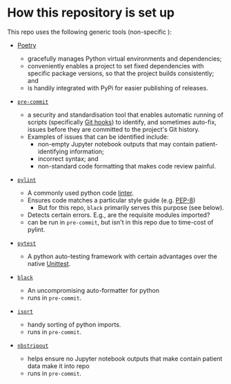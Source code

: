 # How this repository is set up

This repo uses the following generic tools (non-specific ):

- [Poetry](https://python-poetry.org/)
  - gracefully manages Python virtual environments and dependencies;
  - conveniently enables a project to set fixed dependencies with specific package versions, so that the project builds consistently; and
  - is handily integrated with PyPi for easier publishing of releases.

- [`pre-commit`](https://pre-commit.com/)
  - a security and standardisation tool that enables automatic running of scripts (specifically [Git hooks](https://git-scm.com/book/en/v2/Customizing-Git-Git-Hooks)) to identify, and sometimes auto-fix, issues before they are committed to the project's Git history.
  - Examples of issues that can be identified include:
    - non-empty Jupyter notebook outputs that may contain patient-identifying information;
    - incorrect syntax; and
    - non-standard code formatting that makes code review painful.

- [`pylint`](https://pylint.org/)
  - A commonly used python code [linter](https://en.wikipedia.org/wiki/Lint_(software)).
  - Ensures code matches a particular style guide (e.g. [PEP-8](https://www.python.org/dev/peps/pep-0008/))
    - But for this repo, `black` primarily serves this purpose (see below).
  - Detects certain errors. E.g., are the requisite modules imported?
  - can be run in `pre-commit`, but isn't in this repo due to time-cost of pylint.

- [`pytest`](https://docs.pytest.org/en/6.2.x/)
  - A python auto-testing framework with certain advantages over the native [Unittest](https://docs.python.org/3/library/unittest.html).

- [`black`](https://github.com/psf/black)
  - An uncompromising auto-formatter for python
  - runs in `pre-commit`.

- [`isort`](https://github.com/PyCQA/isort)
  - handy sorting of python imports.
  - runs in `pre-commit`.

- [`nbstripout`](https://github.com/kynan/nbstripout)
  - helps ensure no Jupyter notebook outputs that make contain patient data make it into repo
  - runs in `pre-commit`.